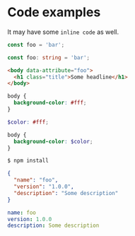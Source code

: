 # Code examples

It may have some `inline code` as well.

```js
const foo = 'bar';
```

```ts
const foo: string = 'bar';
```

```html
<body data-attribute="foo">
  <h1 class="title">Some headline</h1>
</body>
```

```css
body {
  background-color: #fff;
}
```

```scss
$color: #fff;

body {
  background-color: $color;
}
```

```bash
$ npm install
```

```json
{
  "name": "foo",
  "version": "1.0.0",
  "description": "Some description"
}
```

```yaml
name: foo
version: 1.0.0
description: Some description
```

